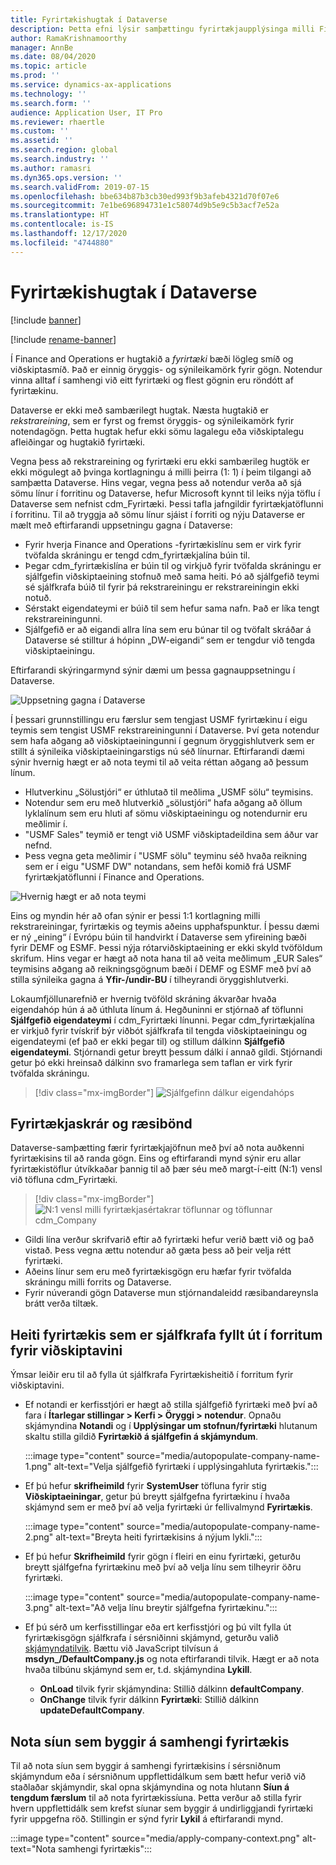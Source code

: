 ```yaml
---
title: Fyrirtækishugtak í Dataverse
description: Þetta efni lýsir samþættingu fyrirtækjaupplýsinga milli Finance and Operations og Dataverse.
author: RamaKrishnamoorthy
manager: AnnBe
ms.date: 08/04/2020
ms.topic: article
ms.prod: ''
ms.service: dynamics-ax-applications
ms.technology: ''
ms.search.form: ''
audience: Application User, IT Pro
ms.reviewer: rhaertle
ms.custom: ''
ms.assetid: ''
ms.search.region: global
ms.search.industry: ''
ms.author: ramasri
ms.dyn365.ops.version: ''
ms.search.validFrom: 2019-07-15
ms.openlocfilehash: bbe634b87b3cb30ed993f9b3afeb4321d70f07e6
ms.sourcegitcommit: 7e1be696894731e1c58074d9b5e9c5b3acf7e52a
ms.translationtype: HT
ms.contentlocale: is-IS
ms.lasthandoff: 12/17/2020
ms.locfileid: "4744880"
---
```

# <a name="company-concept-in-dataverse"></a>Fyrirtækishugtak í Dataverse

[!include [banner](../../includes/banner.md)]

[!include [rename-banner](~/includes/cc-data-platform-banner.md)]


Í Finance and Operations er hugtakið a *fyrirtæki* bæði lögleg smíð og viðskiptasmíð. Það er einnig öryggis- og sýnileikamörk fyrir gögn. Notendur vinna alltaf í samhengi við eitt fyrirtæki og flest gögnin eru röndótt af fyrirtækinu.

Dataverse er ekki með sambærilegt hugtak. Næsta hugtakið er *rekstrareining*, sem er fyrst og fremst öryggis- og sýnileikamörk fyrir notendagögn. Þetta hugtak hefur ekki sömu lagalegu eða viðskiptalegu afleiðingar og hugtakið fyrirtæki.

Vegna þess að rekstrareining og fyrirtæki eru ekki sambærileg hugtök er ekki mögulegt að þvinga kortlagningu á milli þeirra (1: 1) í þeim tilgangi að samþætta Dataverse. Hins vegar, vegna þess að notendur verða að sjá sömu línur í forritinu og Dataverse, hefur Microsoft kynnt til leiks nýja töflu í Dataverse sem nefnist cdm\_Fyrirtæki. Þessi tafla jafngildir fyrirtækjatöflunni í forritinu. Til að tryggja að sömu línur sjáist í forriti og nýju Dataverse er mælt með eftirfarandi uppsetningu gagna í Dataverse:

+ Fyrir hverja Finance and Operations -fyrirtækislínu sem er virk fyrir tvöfalda skráningu er tengd cdm\_fyrirtækjalína búin til.
+ Þegar cdm\_fyrirtækislína er búin til og virkjuð fyrir tvöfalda skráningu er sjálfgefin viðskiptaeining stofnuð með sama heiti. Þó að sjálfgefið teymi sé sjálfkrafa búið til fyrir þá rekstrareiningu er rekstrareiningin ekki notuð.
+ Sérstakt eigendateymi er búið til sem hefur sama nafn. Það er líka tengt rekstrareiningunni.
+ Sjálfgefið er að eigandi allra lína sem eru búnar til og tvöfalt skráðar á Dataverse sé stilltur á hópinn „DW-eigandi“ sem er tengdur við tengda viðskiptaeiningu.

Eftirfarandi skýringarmynd sýnir dæmi um þessa gagnauppsetningu í Dataverse.

![Uppsetning gagna í Dataverse](media/dual-write-company-1.png)

Í þessari grunnstillingu eru færslur sem tengjast USMF fyrirtækinu í eigu teymis sem tengist USMF rekstrareiningunni í Dataverse. Því geta notendur sem hafa aðgang að viðskiptaeiningunni í gegnum öryggishlutverk sem er stillt á sýnileika viðskiptaeiningarstigs nú séð línurnar. Eftirfarandi dæmi sýnir hvernig hægt er að nota teymi til að veita réttan aðgang að þessum línum.

+ Hlutverkinu „Sölustjóri“ er úthlutað til meðlima „USMF sölu“ teymisins.
+ Notendur sem eru með hlutverkið „sölustjóri“ hafa aðgang að öllum lyklalínum sem eru hluti af sömu viðskiptaeiningu og notendurnir eru meðlimir í.
+ "USMF Sales" teymið er tengt við USMF viðskiptadeildina sem áður var nefnd.
+ Þess vegna geta meðlimir í "USMF sölu" teyminu séð hvaða reikning sem er í eigu "USMF DW" notandans, sem hefði komið frá USMF fyrirtækjatöflunni í Finance and Operations.

![Hvernig hægt er að nota teymi](media/dual-write-company-2.png)

Eins og myndin hér að ofan sýnir er þessi 1:1 kortlagning milli rekstrareiningar, fyrirtækis og teymis aðeins upphafspunktur. Í þessu dæmi er ný „eining“ í Evrópu búin til handvirkt í Dataverse sem yfireining bæði fyrir DEMF og ESMF. Þessi nýja rótarviðskiptaeining er ekki skyld tvöföldum skrifum. Hins vegar er hægt að nota hana til að veita meðlimum „EUR Sales“ teymisins aðgang að reikningsgögnum bæði í DEMF og ESMF með því að stilla sýnileika gagna á **Yfir-/undir-BU** í tilheyrandi öryggishlutverki.

Lokaumfjöllunarefnið er hvernig tvöföld skráning ákvarðar hvaða eigendahóp hún á að úthluta línum á. Hegðuninni er stjórnað af töflunni **Sjálfgefið eigendateymi** í cdm\_Fyrirtæki línunni. Þegar cdm\_fyrirtækjalína er virkjuð fyrir tvískrif býr viðbót sjálfkrafa til tengda viðskiptaeiningu og eigendateymi (ef það er ekki þegar til) og stillum dálkinn **Sjálfgefið eigendateymi**. Stjórnandi getur breytt þessum dálki í annað gildi. Stjórnandi getur þó ekki hreinsað dálkinn svo framarlega sem taflan er virk fyrir tvöfalda skráningu.

> [!div class="mx-imgBorder"]
![Sjálfgefinn dálkur eigendahóps](media/dual-write-default-owning-team.jpg)

## <a name="company-striping-and-bootstrapping"></a>Fyrirtækjaskrár og ræsibönd

Dataverse-samþætting færir fyrirtækjajöfnun með því að nota auðkenni fyrirtækisins til að randa gögn. Eins og eftirfarandi mynd sýnir eru allar fyrirtækistöflur útvíkkaðar þannig til að þær séu með margt-í-eitt (N:1) vensl við töfluna cdm\_Fyrirtæki.

> [!div class="mx-imgBorder"]
![N:1 vensl milli fyrirtækjasértakrar töflunnar og töflunnar cdm_Company](media/dual-write-bootstrapping.png)

+ Gildi lína verður skrifvarið eftir að fyrirtæki hefur verið bætt við og það vistað. Þess vegna ættu notendur að gæta þess að þeir velja rétt fyrirtæki.
+ Aðeins línur sem eru með fyrirtækisgögn eru hæfar fyrir tvöfalda skráningu milli forrits og Dataverse.
+ Fyrir núverandi gögn Dataverse mun stjórnandaleidd ræsibandareynsla brátt verða tiltæk.


## <a name="autopopulate-company-name-in-customer-engagement-apps"></a>Heiti fyrirtækis sem er sjálfkrafa fyllt út í forritum fyrir viðskiptavini

Ýmsar leiðir eru til að fylla út sjálfkrafa Fyrirtækisheitið í forritum fyrir viðskiptavini.

+ Ef notandi er kerfisstjóri er hægt að stilla sjálfgefið fyrirtæki með því að fara í **Ítarlegar stillingar > Kerfi > Öryggi > notendur**. Opnaðu skjámyndina **Notandi** og í **Upplýsingar um stofnun/fyrirtæki** hlutanum skaltu stilla gildið **Fyrirtækið á sjálfgefin á skjámyndum**.

    :::image type="content" source="media/autopopulate-company-name-1.png" alt-text="Velja sjálfgefið fyrirtæki í upplýsingahluta fyrirtækis.":::

+ Ef þú hefur **skrifheimild** fyrir **SystemUser** töfluna fyrir stig **Viðskiptaeiningar**, getur þú breytt sjálfgefna fyrirtækinu í hvaða skjámynd sem er með því að velja fyrirtæki úr fellivalmynd **Fyrirtækis**.

    :::image type="content" source="media/autopopulate-company-name-2.png" alt-text="Breyta heiti fyrirtækisins á nýjum lykli.":::

+ Ef þú hefur **Skrifheimild** fyrir gögn í fleiri en einu fyrirtæki, geturðu breytt sjálfgefna fyrirtækinu með því að velja línu sem tilheyrir öðru fyrirtæki.

    :::image type="content" source="media/autopopulate-company-name-3.png" alt-text="Að velja línu breytir sjálfgefna fyrirtækinu.":::

+ Ef þú sérð um kerfisstillingar eða ert kerfisstjóri og þú vilt fylla út fyrirtækisgögn sjálfkrafa í sérsniðinni skjámynd, geturðu valið [skjámyndatilvik](https://docs.microsoft.com/powerapps/developer/model-driven-apps/clientapi/events-forms-grids). Bættu við JavaScript tilvísun á **msdyn_/DefaultCompany.js** og nota eftirfarandi tilvik. Hægt er að nota hvaða tilbúnu skjámynd sem er, t.d. skjámyndina **Lykill**.

    + **OnLoad** tilvik fyrir skjámyndina: Stillið dálkinn **defaultCompany**.
    + **OnChange** tilvik fyrir dálkinn **Fyrirtæki**: Stillið dálkinn **updateDefaultCompany**.

## <a name="apply-filtering-based-on-the-company-context"></a>Nota síun sem byggir á samhengi fyrirtækis

Til að nota síun sem byggir á samhengi fyrirtækisins í sérsniðnum skjámyndum eða í sérsniðnum uppflettidálkum sem bætt hefur verið við staðlaðar skjámyndir, skal opna skjámyndina og nota hlutann **Síun á tengdum færslum** til að nota fyrirtækissíuna. Þetta verður að stilla fyrir hvern uppflettidálk sem krefst síunar sem byggir á undirliggjandi fyrirtæki fyrir uppgefna röð. Stillingin er sýnd fyrir **Lykil** á eftirfarandi mynd.

:::image type="content" source="media/apply-company-context.png" alt-text="Nota samhengi fyrirtækis":::

